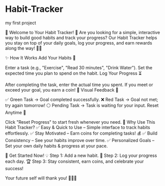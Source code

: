 # Habit-Tracker
my first project

🌟 Welcome to Your Habit Tracker! 🚀
Are you looking for a simple, interactive way to build good habits and track your progress? Our Habit Tracker helps you stay on top of your daily goals, log your progress, and earn rewards along the way! 🎯🎉

✨ How It Works
Add Your Habits 📝

Enter a task (e.g., "Exercise", "Read 30 minutes", "Drink Water").
Set the expected time you plan to spend on the habit.
Log Your Progress ⏳

After completing the task, enter the actual time you spent.
If you meet or exceed your goal, you earn a coin! 🏅
Visual Feedback 🎨

✅ Green Task → Goal completed successfully.
❌ Red Task → Goal not met; try again tomorrow!
⚪ Pending Task → Task is waiting for your input.
Reset Anytime 🔄

Click "Reset Progress" to start fresh whenever you need.
🌟 Why Use This Habit Tracker?
✅ Easy & Quick to Use – Simple interface to track habits effortlessly.
✅ Stay Motivated – Earn coins for completing tasks! 💰
✅ Build Consistency – See your habits improve over time.
✅ Personalized Goals – Set your own daily habits & progress at your pace.

🚀 Get Started Now!
💡 Step 1: Add a new habit.
📌 Step 2: Log your progress each day.
🏆 Step 3: Stay consistent, earn coins, and celebrate your success!

Your future self will thank you! 🎯💪🔥
